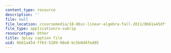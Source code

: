 ```yaml
---
content_type: resource
description: ''
file: null
file_location: /coursemedia/18-06sc-linear-algebra-fall-2011/0b61a45dff63528998e8bc5b0d4fed85_fjsPjh0B2tU.vtt
file_type: application/x-subrip
resourcetype: Other
title: 3play caption file
uid: 0b61a45d-ff63-5289-98e8-bc5b0d4fed85
---
```

